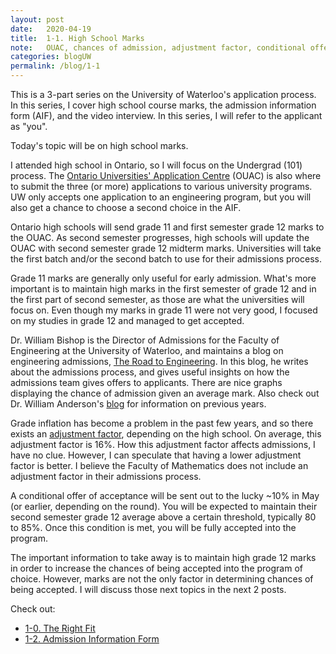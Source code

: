 ```yaml
---
layout: post
date:   2020-04-19
title:  1-1. High School Marks
note:   OUAC, chances of admission, adjustment factor, conditional offer.
categories: blogUW
permalink: /blog/1-1
---
```

This is a 3-part series on the University of Waterloo's application process.
In this series, I cover high school course marks, the admission information form (AIF), and the video interview.
In this series, I will refer to the applicant as "you".

Today's topic will be on high school marks.

I attended high school in Ontario, so I will focus on the Undergrad (101) process.
The [Ontario Universities' Application Centre](https://www.ouac.on.ca/) (OUAC) is also where to submit the three (or more) applications to various university programs.
UW only accepts one application to an engineering program, but you will also get a chance to choose a second choice in the AIF.

Ontario high schools will send grade 11 and first semester grade 12 marks to the OUAC.
As second semester progresses, high schools will update the OUAC with second semester grade 12 midterm marks.
Universities will take the first batch and/or the second batch to use for their admissions process.

Grade 11 marks are generally only useful for early admission.
What's more important is to maintain high marks in the first semester of grade 12 and in the first part of second semester,
as those are what the universities will focus on.
Even though my marks in grade 11 were not very good, I focused on my studies in grade 12 and managed to get accepted.

Dr. William Bishop is the Director of Admissions for the Faculty of Engineering at the University of Waterloo,
and maintains a blog on engineering admissions, [The Road to Engineering](https://theroadtoengineering.com/).
In this blog, he writes about the admissions process, and gives useful insights on how the admissions team gives offers to applicants.
There are nice graphs displaying the chance of admission given an average mark.
Also check out Dr. William Anderson's [blog](https://profbillanderson.com/) for information on previous years.

Grade inflation has become a problem in the past few years,
and so there exists an [adjustment factor](https://globalnews.ca/news/4405495/waterloo-engineering-grade-inflation-list/),
depending on the high school.
On average, this adjustment factor is 16%. How this adjustment factor affects admissions, I have no clue.
However, I can speculate that having a lower adjustment factor is better.
I believe the Faculty of Mathematics does not include an adjustment factor in their admissions process.

A conditional offer of acceptance will be sent out to the lucky ~10% in May (or earlier, depending on the round).
You will be expected to maintain their second semester grade 12 average above a certain threshold, typically 80 to 85%.
Once this condition is met, you will be fully accepted into the program.

The important information to take away is to maintain high grade 12 marks in order to increase the chances of being accepted into the program of choice.
However, marks are not the only factor in determining chances of being accepted. I will discuss those next topics in the next 2 posts.

Check out:

* [1-0. The Right Fit](/blog/1-0)
* [1-2. Admission Information Form](/blog/1-2)
